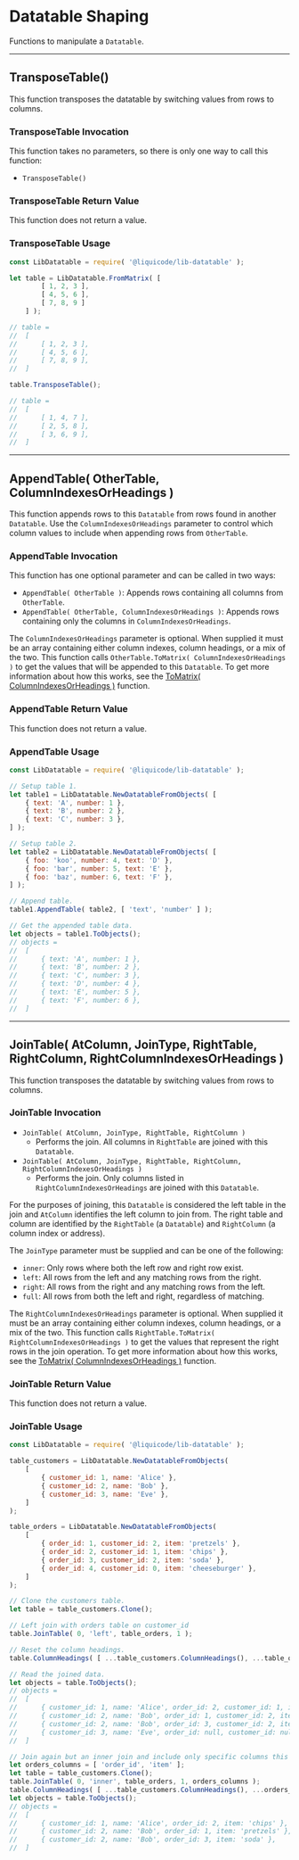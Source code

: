 
# Datatable Shaping

Functions to manipulate a `Datatable`.


---------------------------------------------------------------------


## TransposeTable()

This function transposes the datatable by switching values from rows to columns.


### TransposeTable Invocation

This function takes no parameters, so there is only one way to call this function:

- `TransposeTable()`


### TransposeTable Return Value

This function does not return a value.


### TransposeTable Usage

```javascript
const LibDatatable = require( '@liquicode/lib-datatable' );

let table = LibDatatable.FromMatrix( [ 
		[ 1, 2, 3 ], 
		[ 4, 5, 6 ], 
		[ 7, 8, 9 ] 
	] );

// table =
// 	[
// 		[ 1, 2, 3 ],
// 		[ 4, 5, 6 ],
// 		[ 7, 8, 9 ],
// 	]

table.TransposeTable();

// table =
// 	[
// 		[ 1, 4, 7 ],
// 		[ 2, 5, 8 ],
// 		[ 3, 6, 9 ],
// 	]

```


---------------------------------------------------------------------


## AppendTable( OtherTable, ColumnIndexesOrHeadings )

This function appends rows to this `Datatable` from rows found in another `Datatable`.
Use the `ColumnIndexesOrHeadings` parameter to control which column values to include when appending rows from `OtherTable`.


### AppendTable Invocation

This function has one optional parameter and can be called in two ways:

- `AppendTable( OtherTable )`: Appends rows containing all columns from `OtherTable`.
- `AppendTable( OtherTable, ColumnIndexesOrHeadings )`: Appends rows containing only the columns in `ColumnIndexesOrHeadings`.

The `ColumnIndexesOrHeadings` parameter is optional.
When supplied it must be an array containing either column indexes, column headings, or a mix of the two.
This function calls `OtherTable.ToMatrix( ColumnIndexesOrHeadings )` to get the values that will be appended to this `Datatable`.
To get more information about how this works, see the [ToMatrix( ColumnIndexesOrHeadings )](api/datatable-table?id=tomatrix-columnindexesorheadings-) function.


### AppendTable Return Value

This function does not return a value.


### AppendTable Usage

```javascript
const LibDatatable = require( '@liquicode/lib-datatable' );

// Setup table 1.
let table1 = LibDatatable.NewDatatableFromObjects( [
	{ text: 'A', number: 1 },
	{ text: 'B', number: 2 },
	{ text: 'C', number: 3 },
] );

// Setup table 2.
let table2 = LibDatatable.NewDatatableFromObjects( [
	{ foo: 'koo', number: 4, text: 'D' },
	{ foo: 'bar', number: 5, text: 'E' },
	{ foo: 'baz', number: 6, text: 'F' },
] );

// Append table.
table1.AppendTable( table2, [ 'text', 'number' ] );

// Get the appended table data.
let objects = table1.ToObjects();
// objects =
// 	[
// 		{ text: 'A', number: 1 },
// 		{ text: 'B', number: 2 },
// 		{ text: 'C', number: 3 },
// 		{ text: 'D', number: 4 },
// 		{ text: 'E', number: 5 },
// 		{ text: 'F', number: 6 },
// 	]
```


---------------------------------------------------------------------


## JoinTable( AtColumn, JoinType, RightTable, RightColumn, RightColumnIndexesOrHeadings )

This function transposes the datatable by switching values from rows to columns.


### JoinTable Invocation

- `JoinTable( AtColumn, JoinType, RightTable, RightColumn )`
	- Performs the join. All columns in `RightTable` are joined with this `Datatable`.
- `JoinTable( AtColumn, JoinType, RightTable, RightColumn, RightColumnIndexesOrHeadings )`
	- Performs the join. Only columns listed in `RightColumnIndexesOrHeadings` are joined with this `Datatable`.

For the purposes of joining, this `Datatable` is considered the left table in the join
	and `AtColumn` identifies the left column to join from.
The right table and column are identified by the `RightTable` (a `Datatable`) and `RightColumn` (a column index or address).

The `JoinType` parameter must be supplied and can be one of the following:
- `inner`: Only rows where both the left row and right row exist.
- `left`: All rows from the left and any matching rows from the right.
- `right`: All rows from the right and any matching rows from the left.
- `full`: All rows from both the left and right, regardless of matching.

The `RightColumnIndexesOrHeadings` parameter is optional.
When supplied it must be an array containing either column indexes, column headings, or a mix of the two.
This function calls `RightTable.ToMatrix( RightColumnIndexesOrHeadings )` to get the values that represent the right rows in the join operation.
To get more information about how this works, see the [ToMatrix( ColumnIndexesOrHeadings )](api/datatable-table?id=tomatrix-columnindexesorheadings-) function.


### JoinTable Return Value

This function does not return a value.


### JoinTable Usage

```javascript
const LibDatatable = require( '@liquicode/lib-datatable' );

table_customers = LibDatatable.NewDatatableFromObjects(
	[
		{ customer_id: 1, name: 'Alice' },
		{ customer_id: 2, name: 'Bob' },
		{ customer_id: 3, name: 'Eve' },
	]
);

table_orders = LibDatatable.NewDatatableFromObjects(
	[
		{ order_id: 1, customer_id: 2, item: 'pretzels' },
		{ order_id: 2, customer_id: 1, item: 'chips' },
		{ order_id: 3, customer_id: 2, item: 'soda' },
		{ order_id: 4, customer_id: 0, item: 'cheeseburger' },
	]
);

// Clone the customers table.
let table = table_customers.Clone();

// Left join with orders table on customer_id
table.JoinTable( 0, 'left', table_orders, 1 );

// Reset the column headings.
table.ColumnHeadings( [ ...table_customers.ColumnHeadings(), ...table_orders.ColumnHeadings() ] );

// Read the joined data.
let objects = table.ToObjects();
// objects = 
// 	[
// 		{ customer_id: 1, name: 'Alice', order_id: 2, customer_id: 1, item: 'chips' },
// 		{ customer_id: 2, name: 'Bob', order_id: 1, customer_id: 2, item: 'pretzels' },
// 		{ customer_id: 2, name: 'Bob', order_id: 3, customer_id: 2, item: 'soda' },
// 		{ customer_id: 3, name: 'Eve', order_id: null, customer_id: null, item: null },
// 	]

// Join again but an inner join and include only specific columns this time.
let orders_columns = [ 'order_id', 'item' ];
let table = table_customers.Clone();
table.JoinTable( 0, 'inner', table_orders, 1, orders_columns );
table.ColumnHeadings( [ ...table_customers.ColumnHeadings(), ...orders_columns ] );
let objects = table.ToObjects();
// objects = 
// 	[
// 		{ customer_id: 1, name: 'Alice', order_id: 2, item: 'chips' },
// 		{ customer_id: 2, name: 'Bob', order_id: 1, item: 'pretzels' },
// 		{ customer_id: 2, name: 'Bob', order_id: 3, item: 'soda' },
// 	]
```

